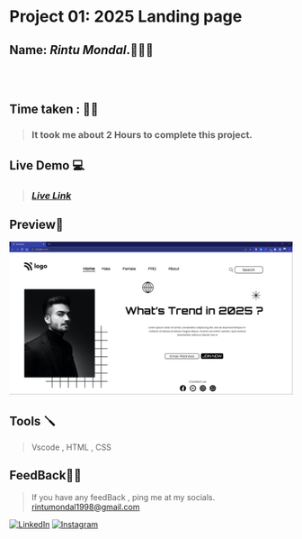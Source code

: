 # **Project 01: 2025 Landing page**

## **Name:**  _Rintu Mondal_.🧑🏽‍💻
<br>
<br>

## **Time taken :** ✍🏼

>### It took me about 2 Hours to complete this project.


## **Live Demo**  💻 

>### _[**Live Link**](www.heyrintu.me)_


## **Preview**🔎


![screenshot](./Screenshot.png)



## **Tools** 🪛

>Vscode , HTML , CSS

## **FeedBack**🥷🏼

> If you have any feedBack , ping me at my socials. rintumondal1998@gmail.com



[![LinkedIn][linkedin-shield]][linkedin-url]
[![Instagram][instagram-shield]][instagram-url]


[instagram-shield]: https://img.shields.io/badge/Instagram-%23E4405F.svg?style=for-the-badge&logo=Instagram&logoColor=white
[instagram-url]: https://www.instagram.com/fairyhunter.gg/

[linkedin-shield]: https://img.shields.io/badge/-LinkedIn-black.svg?style=for-the-badge&logo=linkedin&colorB=0B5FBB
[linkedin-url]: https://www.linkedin.com/in/heyrintu/

